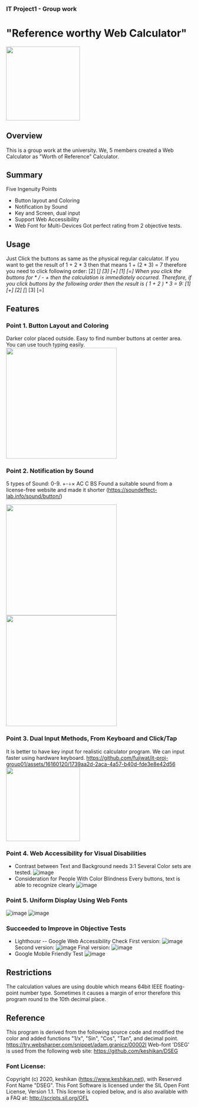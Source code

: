 ### IT Project1 - Group work
# "Reference worthy Web Calculator"
<img src="https://github.com/fujiwat/it-proj-group01/assets/16160120/aac3c3e0-2aa7-4ce5-8f5a-3b742e9bfa5e" width="200" />


## Overview
This is a group work at the university.
We, 5 members created a Web Calculator as "Worth of Reference" Calculator.

## Summary
Five Ingenuity Points
- Button layout and Coloring
- Notification by Sound
- Key and Screen, dual input
- Support Web Accessibility
- Web Font for Multi-Devices
Got perfect rating from 2 objective tests.

## Usage
Just Click the buttons as same as the physical regular calculator. If you want to get the result of 1 + 2 * 3 then that means 1 + (2 * 3) = 7 therefore you need to click following order:
[2] [*] [3] [+] [1] [=]
When you click the buttons for * / - + then the calculation is immediately occurred. Therefore, if you click buttons by the following order then the result is ( 1 + 2 ) * 3 = 9:
[1] [+] [2] [*] [3] [=]

## Features
### Point 1.  Button Layout and Coloring
Darker color placed outside.  Easy to find number buttons at center area.
You can use touch typing easily.
<img src="https://github.com/fujiwat/it-proj-group01/assets/16160120/6029698d-2194-4090-9d21-2de71cb98798" width="300" />

### Point 2. Notification by Sound
5 types of Sound:  0-9.   +-÷×   AC   C    BS
Found a suitable sound from a license-free website and made it shorter (https://soundeffect-lab.info/sound/button/)

<img src="https://github.com/fujiwat/it-proj-group01/assets/16160120/591a96a1-32f3-4824-889c-0f516978487b" width="300" /><br />
<img src="https://github.com/fujiwat/it-proj-group01/assets/16160120/a2b560d7-7a1a-462f-8a55-f0256c3ca426" width="300" />

### Point 3. Dual Input Methods, From Keyboard and Click/Tap
It is better to have key input for realistic calculator program.
We can input faster using hardware keyboard.
https://github.com/fujiwat/it-proj-group01/assets/16160120/1739aa2d-2aca-4a57-b40d-fde3e8e42d56
<img src="https://github.com/fujiwat/it-proj-group01/assets/16160120/42e49d3e-6182-433a-8f9c-618e966c8cda" width="200" />

### Point 4. Web Accessibility for Visual Disabilities
- Contrast between Text and Background needs 3:1
Several Color sets are tested.
![image](https://github.com/fujiwat/it-proj-group01/assets/16160120/3e7ddd93-4fe6-4e02-bf60-12f92af01c5e)
- Consideration for People With Color Blindness
Every buttons, text is able to recognize clearly
![image](https://github.com/fujiwat/it-proj-group01/assets/16160120/9e540607-faee-439a-a26e-5fa0fcc185e0)

### Point 5.  Uniform Display Using Web Fonts
![image](https://github.com/fujiwat/it-proj-group01/assets/16160120/385077db-100e-4fa9-969c-df054a338df6)
![image](https://github.com/fujiwat/it-proj-group01/assets/16160120/96f4f133-f3ca-483d-a73e-e0d1d583be4c)

### Succeeded to Improve in Objective Tests
- Lighthousr -- Google Web Accessibility Check
First version:
![image](https://github.com/fujiwat/it-proj-group01/assets/16160120/f4be05b9-a2e2-4695-b5a6-4410a1c87e51)
Second version:
![image](https://github.com/fujiwat/it-proj-group01/assets/16160120/2c336f19-09c2-49dd-9f5c-2ca0e885201b)
Final version:
![image](https://github.com/fujiwat/it-proj-group01/assets/16160120/5aa1b949-9c74-41a3-9911-716c94c4aab4)
- Google Mobile Friendly Test
![image](https://github.com/fujiwat/it-proj-group01/assets/16160120/3a3216ee-3a45-4d48-bb67-d92e1b1461ae)

## Restrictions
The calculation values are using double which means 64bit IEEE floating-point number type. Sometimes it causes a margin of error therefore this program round to the 10th decimal place.

## Reference
This program is derived from the following source code and modified the color and added functions "1/x", "Sin", "Cos", "Tan", and decimal point.
https://try.websharper.com/snippet/adam.granicz/00002I
Web-font 'DSEG' is used from the following web site:
https://github.com/keshikan/DSEG
### Font License:  
Copyright (c) 2020, keshikan (https://www.keshikan.net),  with Reserved Font Name "DSEG".
This Font Software is licensed under the SIL Open Font License, Version 1.1.
This license is copied below, and is also available with a FAQ at: http://scripts.sil.org/OFL
